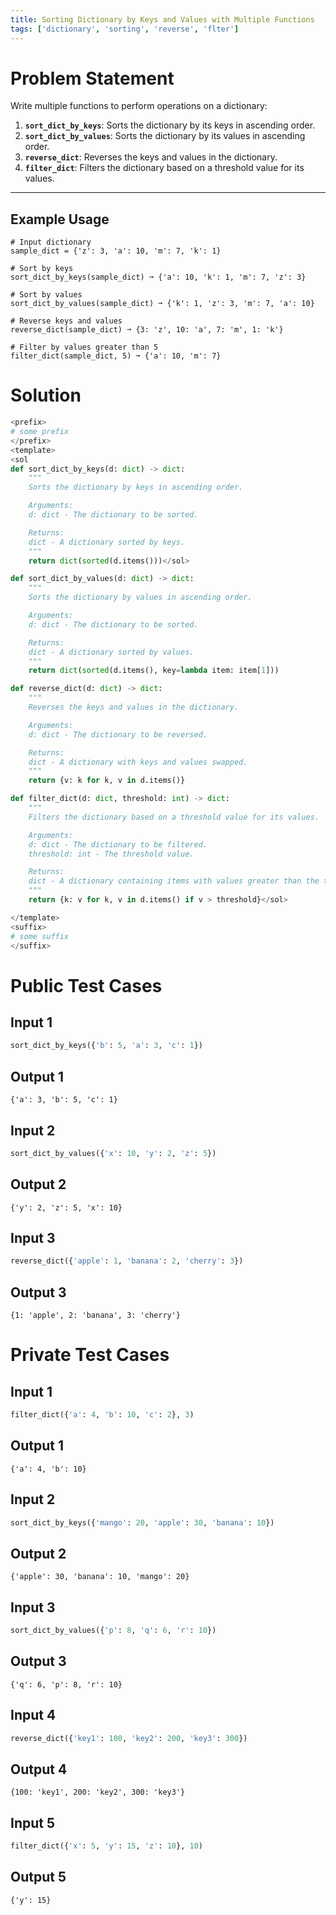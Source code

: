 ```yaml
---
title: Sorting Dictionary by Keys and Values with Multiple Functions
tags: ['dictionary', 'sorting', 'reverse', 'flter']
---
```


# Problem Statement
Write multiple functions to perform operations on a dictionary:

1. **`sort_dict_by_keys`**: Sorts the dictionary by its keys in ascending order.
2. **`sort_dict_by_values`**: Sorts the dictionary by its values in ascending order.
3. **`reverse_dict`**: Reverses the keys and values in the dictionary.
4. **`filter_dict`**: Filters the dictionary based on a threshold value for its values.
---

## Example Usage
```plaintext
# Input dictionary
sample_dict = {'z': 3, 'a': 10, 'm': 7, 'k': 1}

# Sort by keys
sort_dict_by_keys(sample_dict) ➞ {'a': 10, 'k': 1, 'm': 7, 'z': 3}

# Sort by values
sort_dict_by_values(sample_dict) ➞ {'k': 1, 'z': 3, 'm': 7, 'a': 10}

# Reverse keys and values
reverse_dict(sample_dict) ➞ {3: 'z', 10: 'a', 7: 'm', 1: 'k'}

# Filter by values greater than 5
filter_dict(sample_dict, 5) ➞ {'a': 10, 'm': 7}
```

# Solution
```python operations_on_dictionary.py  -r 'python operations_on_dictionary.py'
<prefix>
# some prefix
</prefix>
<template>
<sol
def sort_dict_by_keys(d: dict) -> dict:
    """
    Sorts the dictionary by keys in ascending order.

    Arguments:
    d: dict - The dictionary to be sorted.

    Returns:
    dict - A dictionary sorted by keys.
    """
    return dict(sorted(d.items()))</sol>

def sort_dict_by_values(d: dict) -> dict:
    """
    Sorts the dictionary by values in ascending order.

    Arguments:
    d: dict - The dictionary to be sorted.

    Returns:
    dict - A dictionary sorted by values.
    """
    return dict(sorted(d.items(), key=lambda item: item[1]))

def reverse_dict(d: dict) -> dict:
    """
    Reverses the keys and values in the dictionary.

    Arguments:
    d: dict - The dictionary to be reversed.

    Returns:
    dict - A dictionary with keys and values swapped.
    """
    return {v: k for k, v in d.items()}

def filter_dict(d: dict, threshold: int) -> dict:
    """
    Filters the dictionary based on a threshold value for its values.

    Arguments:
    d: dict - The dictionary to be filtered.
    threshold: int - The threshold value.

    Returns:
    dict - A dictionary containing items with values greater than the threshold.
    """
    return {k: v for k, v in d.items() if v > threshold}</sol>

</template>
<suffix>
# some suffix
</suffix>


```

# Public Test Cases

## Input 1
```python
sort_dict_by_keys({'b': 5, 'a': 3, 'c': 1})
```

## Output 1
```plaintext
{'a': 3, 'b': 5, 'c': 1}
```

## Input 2
```python
sort_dict_by_values({'x': 10, 'y': 2, 'z': 5})
```

## Output 2
```plaintext
{'y': 2, 'z': 5, 'x': 10}
```

## Input 3
```python
reverse_dict({'apple': 1, 'banana': 2, 'cherry': 3})
```

## Output 3
```plaintext
{1: 'apple', 2: 'banana', 3: 'cherry'}
```

# Private Test Cases

## Input 1
```python
filter_dict({'a': 4, 'b': 10, 'c': 2}, 3)
```

## Output 1
```plaintext
{'a': 4, 'b': 10}
```

## Input 2
```python
sort_dict_by_keys({'mango': 20, 'apple': 30, 'banana': 10})
```

## Output 2
```plaintext
{'apple': 30, 'banana': 10, 'mango': 20}
```

## Input 3
```python
sort_dict_by_values({'p': 8, 'q': 6, 'r': 10})
```

## Output 3
```plaintext
{'q': 6, 'p': 8, 'r': 10}
```

## Input 4
```python
reverse_dict({'key1': 100, 'key2': 200, 'key3': 300})
```

## Output 4
```plaintext
{100: 'key1', 200: 'key2', 300: 'key3'}
```

## Input 5
```python
filter_dict({'x': 5, 'y': 15, 'z': 10}, 10)
```

## Output 5
```plaintext
{'y': 15}
